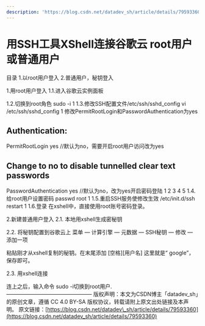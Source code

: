 ```yaml
---
description: 'https://blog.csdn.net/datadev_sh/article/details/79593360'
---
```


# 用SSH工具XShell连接谷歌云 root用户或普通用户

目录 1.以root用户登入 2.普通用户，秘钥登入

1.用root用户登入 1.1.进入谷歌云实例面板

1.2.切换到root角色 sudo -i 1 1.3.修改SSH配置文件/etc/ssh/sshd\_config vi /etc/ssh/sshd\_config 1 修改PermitRootLogin和PasswordAuthentication为yes

## Authentication:

PermitRootLogin yes //默认为no，需要开启root用户访问改为yes

## Change to no to disable tunnelled clear text passwords

PasswordAuthentication yes //默认为no，改为yes开启密码登陆 1 2 3 4 5 1.4.给root用户设置密码 passwd root 1 1.5.重启SSH服务使修改生效 /etc/init.d/ssh restart 1 1.6.登录 在xshell中，直接使用root账号密码登录。

2.新建普通用户登入 2.1. 本地用xshell生成密秘钥

2.2. 将秘钥配置到谷歌云上 菜单 — 计算引擎 — 元数据 — SSH秘钥 — 修改 — 添加一项

粘贴刚才从xshell复制的秘钥。在末尾添加 \[空格\]\[用户名\] 这里就是“ google”，保存即可。

2.3. 用xshell连接

连上之后，输入命令 sudo -i切换到root用户. ———————————————— 版权声明：本文为CSDN博主「datadev\_sh」的原创文章，遵循 CC 4.0 BY-SA 版权协议，转载请附上原文出处链接及本声明。 原文链接：[https://blog.csdn.net/datadev\_sh/article/details/79593360](https://blog.csdn.net/datadev_sh/article/details/79593360)

